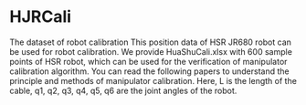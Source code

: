 # HJRCali
The dataset of robot calibration This position data of HSR JR680 robot can be used for robot calibration. We provide HuaShuCali.xlsx with 600 sample points of HSR robot, which can be used for the verification of manipulator calibration algorithm. You can read the following papers to understand the principle and methods of manipulator calibration. Here, L is the length of the cable, q1, q2, q3, q4, q5, q6 are the joint angles of the robot.
